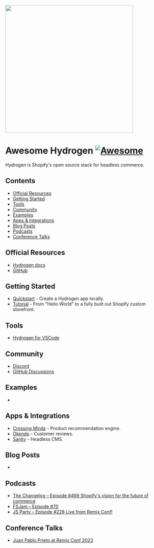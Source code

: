 <img width="400" src="./assets/hydrogen-logo.svg">

# Awesome Hydrogen [![Awesome](https://cdn.rawgit.com/sindresorhus/awesome/d7305f38d29fed78fa85652e3a63e154dd8e8829/media/badge.svg)](https://github.com/sindresorhus/awesome)

Hydrogen is Shopify's open source stack for headless commerce.

## Contents

- [Official Resources](#official-resources)
- [Getting Started](#getting-started)
- [Tools](#tools)
- [Community](#community)
- [Examples](#examples)
- [Apps & Integrations](#apps--integrations)
- [Blog Posts](#blog-posts)
- [Podcasts](#podcasts)
- [Conference Talks](#conference-talks)

## Official Resources

- [Hydrogen docs](https://shopify.dev/docs/custom-storefronts/hydrogen)
- [GitHub](https://github.com/Shopify/hydrogen)

## Getting Started

- [Quickstart](https://shopify.dev/docs/custom-storefronts/hydrogen/getting-started/quickstart) - Create a Hydrogen app locally.
- [Tutorial](https://shopify.dev/docs/custom-storefronts/hydrogen/building) - From "Hello World" to a fully built out Shopify custom storefront.

## Tools

- [Hydrogen for VSCode](https://marketplace.visualstudio.com/items?itemName=crtogrm.hydrogen-vscode&ssr=false#overview)

## Community

- [Discord](https://discord.gg/shopifydevs)
- [GitHub Discussions](https://github.com/Shopify/hydrogen-v1/discussions)

## Examples

- []()

## Apps & Integrations
- [Crossing Minds](https://github.com/Crossing-Minds/hydrogen-demo-store) - Product recommendation engine.
- [Okendo](https://github.com/okendo/okendo-shopify-hydrogen-demo) - Customer reviews.
- [Sanity](https://github.com/sanity-io/hydrogen-sanity-demo) - Headless CMS.

## Blog Posts

- []()

## Podcasts

- [The Changelog – Episode #469 Shopify's vision for the future of commerce](https://changelog.com/podcast/469)
- [FSJam – Episode #70](https://fsjam.org/episodes/episode-70-hydrogen-with-josh-larson)
- [JS Party – Episode #228 Live from Remix Conf!](https://jsparty.fm/228#t=31:29)

## Conference Talks

- [Juan Pablo Prieto at Remix Conf 2023](https://www.youtube.com/watch?v=qVkRyjSrhXs&t=22990s)
